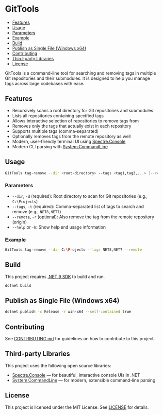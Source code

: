 # GitTools

- [Features](#features)
- [Usage](#usage)
- [Parameters](#parameters)
- [Example](#example)
- [Build](#build)
- [Publish as Single File (Windows x64)](#publish-as-single-file-windows-x64)
- [Contributing](#contributing)
- [Third-party Libraries](#third-party-libraries)
- [License](#license)

GitTools is a command-line tool for searching and removing tags in multiple Git repositories and their submodules. It is designed to help you manage tags across large codebases with ease.

## Features

- Recursively scans a root directory for Git repositories and submodules
- Lists all repositories containing specified tags
- Allows interactive selection of repositories to remove tags from
- Removes only the tags that actually exist in each repository
- Supports multiple tags (comma-separated)
- Optionally removes tags from the remote repository as well
- Modern, user-friendly terminal UI using [Spectre.Console](https://spectreconsole.net/)
- Modern CLI parsing with [System.CommandLine](https://github.com/dotnet/command-line-api)

## Usage

```sh
GitTools tag-remove --dir <root-directory> --tags <tag1,tag2,...> [--remote]
```

### Parameters

- `--dir`, `-d` (required): Root directory to scan for Git repositories (e.g., `C:\Projects`)
- `--tags`, `-t` (required): Comma-separated list of tags to search and remove (e.g., `NET8,NET7`)
- `--remote`, `-r` (optional): Also remove the tag from the remote repository (origin)
- `--help` or `-h`: Show help and usage information

### Example

```sh
GitTools tag-remove --dir C:\Projects --tags NET8,NET7 --remote
```

## Build

This project requires [.NET 9 SDK](https://dotnet.microsoft.com/) to build and run.

```sh
dotnet build
```

## Publish as Single File (Windows x64)

```sh
dotnet publish -c Release -r win-x64 --self-contained true
```

## Contributing

See [CONTRIBUTING.md](CONTRIBUTING.md) for guidelines on how to contribute to this project.

## Third-party Libraries

This project uses the following open source libraries:

- [Spectre.Console](https://spectreconsole.net/) — for beautiful, interactive console UIs in .NET
- [System.CommandLine](https://github.com/dotnet/command-line-api) — for modern, extensible command-line parsing

## License

This project is licensed under the MIT License. See [LICENSE](LICENSE) for details.
